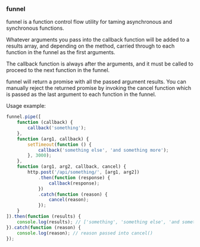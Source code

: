 ### funnel

funnel is a function control flow utility for taming asynchronous and synchronous functions.

Whatever arguments you pass into the callback function will be added to a results array, and depending on the method, carried through to each function in the funnel as the first arguments.

The callback function is always after the arguments, and it must be called to proceed to the next function in the funnel.

funnel will return a promise with all the passed argument results. You can manually reject the returned promise by invoking the cancel function which is passed as the last argument to each function in the funnel.

Usage example:

```javascript
funnel.pipe([
    function (callback) {
        callback('something');
    },
    function (arg1, callback) {
        setTimeout(function () {
            callback('something else', 'and something more');
        }, 3000);
    },
    function (arg1, arg2, callback, cancel) {
        http.post('/api/something/', [arg1, arg2])
            .then(function (response) {
                callback(response);
            })
            .catch(function (reason) {
                cancel(reason);
            });
    }
]).then(function (results) {
    console.log(results); // ['something', 'something else', 'and something more', Response]
}).catch(function (reason) {
    console.log(reason); // reason passed into cancel()
});
```
